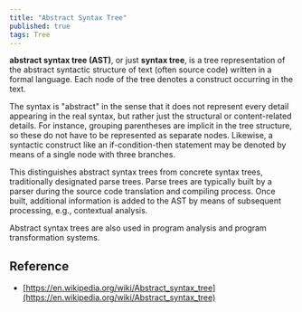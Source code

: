 ```yaml
---
title: "Abstract Syntax Tree"
published: true
tags: Tree
---
```


**abstract syntax tree (AST)**, or just **syntax tree**, is a tree representation of
the abstract syntactic structure of text (often source code) written in a
formal language. Each node of the tree denotes a construct occurring in the
text.

The syntax is "abstract" in the sense that it does not represent every detail
appearing in the real syntax, but rather just the structural or
content-related details. For instance, grouping parentheses are implicit in
the tree structure, so these do not have to be represented as separate nodes.
Likewise, a syntactic construct like an if-condition-then statement may be
denoted by means of a single node with three branches.

This distinguishes abstract syntax trees from concrete syntax trees,
traditionally designated parse trees. Parse trees are typically built by a
parser during the source code translation and compiling process. Once built,
additional information is added to the AST by means of subsequent processing,
e.g., contextual analysis.

Abstract syntax trees are also used in program analysis and program
transformation systems.

## Reference

- [https://en.wikipedia.org/wiki/Abstract_syntax_tree](https://en.wikipedia.org/wiki/Abstract_syntax_tree)